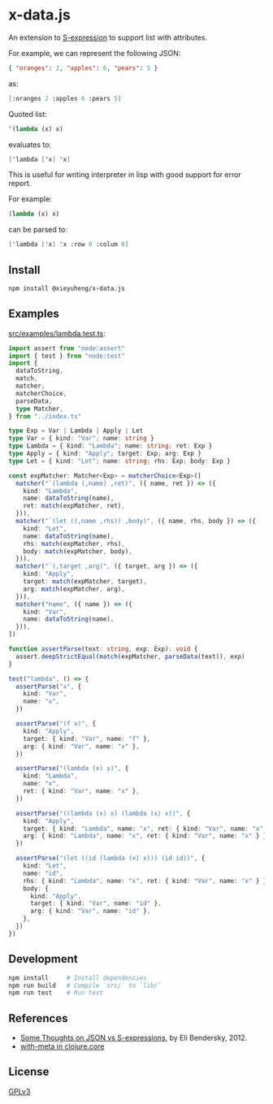 # x-data.js

An extension to [S-expression](https://en.wikipedia.org/wiki/S-expression)
to support list with attributes.

For example, we can represent the following JSON:

```json
{ "oranges": 2, "apples": 6, "pears": 5 }
```

as:

```scheme
[:oranges 2 :apples 6 :pears 5]
```

Quoted list:

```scheme
'(lambda (x) x)
```

evaluates to:

```scheme
['lambda ['x] 'x]
```

This is useful for writing interpreter in lisp
with good support for error report.

For example:

```scheme
(lambda (x) x)
```

can be parsed to:

```scheme
['lambda ['x] 'x :row 0 :colum 0]
```

## Install

```sh
npm install @xieyuheng/x-data.js
```

## Examples

[src/examples/lambda.test.ts](src/examples/lambda.test.ts):

```typescript
import assert from "node:assert"
import { test } from "node:test"
import {
  dataToString,
  match,
  matcher,
  matcherChoice,
  parseData,
  type Matcher,
} from "../index.ts"

type Exp = Var | Lambda | Apply | Let
type Var = { kind: "Var"; name: string }
type Lambda = { kind: "Lambda"; name: string; ret: Exp }
type Apply = { kind: "Apply"; target: Exp; arg: Exp }
type Let = { kind: "Let"; name: string; rhs: Exp; body: Exp }

const expMatcher: Matcher<Exp> = matcherChoice<Exp>([
  matcher("`(lambda (,name) ,ret)", ({ name, ret }) => ({
    kind: "Lambda",
    name: dataToString(name),
    ret: match(expMatcher, ret),
  })),
  matcher("`(let ((,name ,rhs)) ,body)", ({ name, rhs, body }) => ({
    kind: "Let",
    name: dataToString(name),
    rhs: match(expMatcher, rhs),
    body: match(expMatcher, body),
  })),
  matcher("`(,target ,arg)", ({ target, arg }) => ({
    kind: "Apply",
    target: match(expMatcher, target),
    arg: match(expMatcher, arg),
  })),
  matcher("name", ({ name }) => ({
    kind: "Var",
    name: dataToString(name),
  })),
])

function assertParse(text: string, exp: Exp): void {
  assert.deepStrictEqual(match(expMatcher, parseData(text)), exp)
}

test("lambda", () => {
  assertParse("x", {
    kind: "Var",
    name: "x",
  })

  assertParse("(f x)", {
    kind: "Apply",
    target: { kind: "Var", name: "f" },
    arg: { kind: "Var", name: "x" },
  })

  assertParse("(lambda (x) x)", {
    kind: "Lambda",
    name: "x",
    ret: { kind: "Var", name: "x" },
  })

  assertParse("((lambda (x) x) (lambda (x) x))", {
    kind: "Apply",
    target: { kind: "Lambda", name: "x", ret: { kind: "Var", name: "x" } },
    arg: { kind: "Lambda", name: "x", ret: { kind: "Var", name: "x" } },
  })

  assertParse("(let ((id (lambda (x) x))) (id id))", {
    kind: "Let",
    name: "id",
    rhs: { kind: "Lambda", name: "x", ret: { kind: "Var", name: "x" } },
    body: {
      kind: "Apply",
      target: { kind: "Var", name: "id" },
      arg: { kind: "Var", name: "id" },
    },
  })
})
```

## Development

```sh
npm install     # Install dependencies
npm run build   # Compile `src/` to `lib/`
npm run test    # Run test
```

## References

- [Some Thoughts on JSON vs S-expressions](https://eli.thegreenplace.net/2012/03/04/some-thoughts-on-json-vs-s-expressions), by Eli Bendersky, 2012.
- [with-meta in clojure.core](https://clojuredocs.org/clojure.core/with-meta)

## License

[GPLv3](LICENSE)
